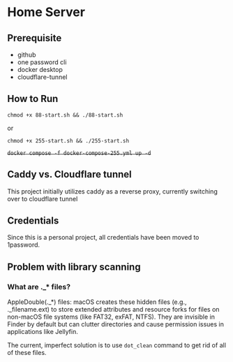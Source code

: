 # Home Server

## Prerequisite

- github
- one password cli
- docker desktop
- cloudflare-tunnel

## How to Run

`chmod +x 88-start.sh && ./88-start.sh`

or

`chmod +x 255-start.sh && ./255-start.sh`

~~`docker compose -f docker-compose-255.yml up -d`~~

## Caddy vs. Cloudflare tunnel

This project initially utilizes caddy as a reverse proxy, currently switching over to cloudflare tunnel

## Credentials

Since this is a personal project, all credentials have been moved to 1password.

## Problem with library scanning

### What are ._* files?

AppleDouble(._*) files: macOS creates these hidden files (e.g., ._filename.ext) to store extended attributes and resource forks for files on non-macOS file systems (like FAT32, exFAT, NTFS). They are invisible in Finder by default but can clutter directories and cause permission issues in applications like Jellyfin.

The current, imperfect solution is to use `dot_clean` command to get rid of all of these files.
